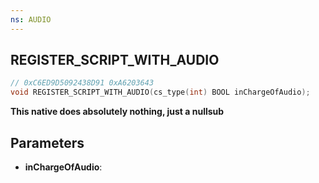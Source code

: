 ```yaml
---
ns: AUDIO
---
```

## REGISTER_SCRIPT_WITH_AUDIO

```c
// 0xC6ED9D5092438D91 0xA6203643
void REGISTER_SCRIPT_WITH_AUDIO(cs_type(int) BOOL inChargeOfAudio);
```

**This native does absolutely nothing, just a nullsub**

## Parameters
* **inChargeOfAudio**:

